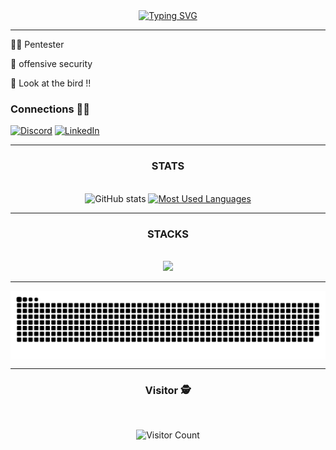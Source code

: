 <div align="center">
  <a href="https://git.io/typing-svg">
    <img src="https://readme-typing-svg.demolab.com?font=Fira+Code&weight=500&size=22&pause=1000&color=FF00F6&center=true&vCenter=true&random=false&width=524&lines=Hello+World!+Welcome+to+my+profile!" alt="Typing SVG">
  </a>
</div>


_________________________________________________________________________________
<img align="right" alt="" height="190px" src="https://i.pinimg.com/originals/f1/ed/a4/f1eda4768df8d8135c779772f2833e88.gif">

<p align="left">👨‍💻 Pentester  
<p align="left">🖤 offensive security
<p align="left">👻 Look at the bird !!

<h3 align="left">Connections ⛓️‍💥</h3>

<p align="left">

[![Discord](https://img.shields.io/badge/-Discord-000?style=for-the-badge&logo=Discord&logoColor=FF00F6&color:FFF)](https://discord.gg/bAXchAu6z4)
[![LinkedIn](https://img.shields.io/badge/-LinkedIn-000?style=for-the-badge&logo=linkedin&logoColor=FF00F6&color:FFF)](www.linkedin.com/in/fábio-júnior-2b0040190)
_________________________________________________________________________________
</div>








<div style="text-align: center;" align="center">
  <h3> STATS </h3>
  <br>
  
  <img src="https://github-readme-stats-git-masterrstaa-rickstaa.vercel.app/api?username=blacknesses&hide_title=true&show_icons=true&include_all_commits=false&count_private=true&line_height=25&hide=issues&bg_color=000&title_color=FF00F6&text_color=FFF&border_radius=3&border_color=36123c&icon_color=FF00F6&theme=jolly" alt="GitHub stats">

  <a href="https://github.com/blacknesses/github-readme-stats">
    <img src="https://github-readme-stats-git-masterrstaa-rickstaa.vercel.app/api/top-langs/?username=blacknesses&line_height=10&card_width=290&layout=compact&hide_title=false&count_private=true&langs_count=4&show_icons=true&title_color=FF00F6&hide=html,scss,less&bg_color=000&text_color=8B8B8B&border_radius=3&border_color=561760&count_private=true" alt="Most Used Languages">
  </a>
</div>

________________________________________________________________________________

<div style="text-align: center;" align="center">
  <h3> STACKS </h3>
  <br>
  <img src="https://skillicons.dev/icons?i=github,linux,kali,python,bash,debian,cpp,raspberrypi,md" />
  </a>
</div>

  ________________________________________________________________________________

  
<picture align="center">
  <source media="(prefers-color-scheme: dark)" srcset="https://raw.githubusercontent.com/blacknesses/blacknesses/output/github-contribution-grid-snake-dark.svg">
  <source media="(prefers-color-scheme: light)" srcset="https://raw.githubusercontent.com/blacknesses/blacknesses/output/github-contribution-grid-snake-dark.svg">
  <img align="center" alt="github contribution grid snake animation" src="https://raw.githubusercontent.com/blacknesses/blacknesses/output/github-contribution-grid-snake.svg">
</picture>


  
</div>

  ________________________________________________________________________________


<div style="text-align: center;" align="center">
  <h3> Visitor 🕵 </h3>
  <br>

![Visitor Count](https://profile-counter.glitch.me/{blacknesses}/count.svg)
  </a>
</div>
